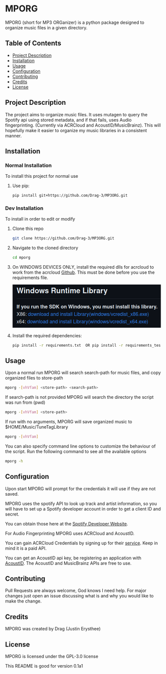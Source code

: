 # MPORG

MPORG (short for MP3 ORGanizer) is a python package designed to organize music files in a given directory.

## Table of Contents
- [Project Description](#project-description)
- [Installation](#Installation)
- [Usage](#usage)
- [Configuration](#configuration)
- [Contributing](#contributing)
- [Credits](#credits)
- [License](#license)

## Project Description
The project aims to organize music files. It uses mutagen to query the Spotify api using stored metadata, and if that fails, uses Audio fingerprinting. (Currently via ACRCloud and AcoustID/MusicBrainz).
This will hopefully make it easier to organize my music libraries in a consistent manner. 
## Installation
### Normal Installation
To install this project for normal use
1. Use pip:
   ```bash
   pip install git+https://github.com/Drag-3/MP3ORG.git
   ```
### Dev Installation
To install in order to edit or modify
1. Clone this repo
      ```bash
      git clone https://github.com/Drag-3/MP3ORG.git
      ```
2. Navigate to the cloned directory
    ```bash
    cd mporg
    ```
3. On WINDOWS DEVICES ONLY, install the required dlls for acrcloud to work from the acrcloud [Github](https://github.com/acrcloud/acrcloud_sdk_python). This must be done before you use the requirements file.

   ![img.png](img.png)
4. Install the required dependencies:
    ```bash
   pip install -r requirements.txt  OR pip install -r requirements_tests.txt
    ```
   
## Usage
Upon a normal run MPORG will search search-path for music files, and copy organized files to store-path
```bash
mporg -[vhVfam] <store-path> <search-path>
```
If search-path is not provided MPORG will search the directory the script was run from (pwd)
```bash
mporg -[vhVfam] <store-path>
```
If run with no arguments, MPORG will save organized music to $HOME/Music/TuneTagLibrary
```bash
mporg -[vhVfam]
```

You can also specify command line options to customize the behaviour of the script.
Run the following command to see all the available options
```bash
mporg -h
```

## Configuration
Upon start MPORG will prompt for the credentials it will use if they are not saved.

MPORG uses the spotify API to look up track and artist information, so you will have to set up a Spotify developer account in order to get a client ID and secret.

You can obtain those here at the [Spotify Developer Website](https://developer.spotify.com/).

For Audio Fingerprinting MPORG uses ACRCloud and AcoustID.

You can gain ACRCloud Credentials by signing up for their [service](https://console.acrcloud.com). Keep in mind it is a paid API.

You can get an AcoustID api key, be registering an application with [AcoustID](https://acoustid.org/new-application). The AcoustID and MusicBrainz APIs are free to use.

## Contributing
Pull Requests are always welcome, God knows I need help.
For major changes just open an issue discussing what is and why you would like to make the change.
## Credits
MPORG was created by Drag (Justin Erysthee)

## License
MPORG is licensed under the GPL-3.0 license


This README is good for version 0.1a1